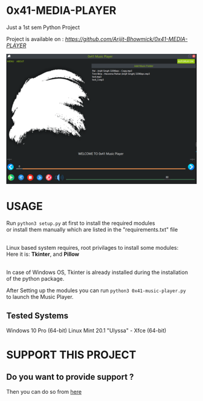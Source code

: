 # 0x41-MEDIA-PLAYER
Just a 1st sem Python Project

Project is available on : <i>https://github.com/Arijit-Bhowmick/0x41-MEDIA-PLAYER</i>

<img src="Images/program_window.png">

# USAGE

Run ``` python3 setup.py ``` at first to install the required modules<br>
or install them manually which are listed in the "requirements.txt" file <br><br>

Linux based system requires, root privilages to install some modules:<br>
Here it is: <b>Tkinter</b>, and <b>Pillow</b><br><br>

In case of Windows OS, Tkinter is already installed during the installation<br>
of the python package.<br>

After Setting up the modules you can run ``` python3 0x41-music-player.py ```<br>
to launch the Music Player.<br>


## Tested Systems

Windows 10 Pro (64-bit)
Linux Mint 20.1 "Ulyssa" - Xfce (64-bit)

# SUPPORT THIS PROJECT

## Do you want to provide support ?

Then you can do so from <a href="https://arijit-bhowmick.github.io/supportive_webpages/support.html">here</a>
